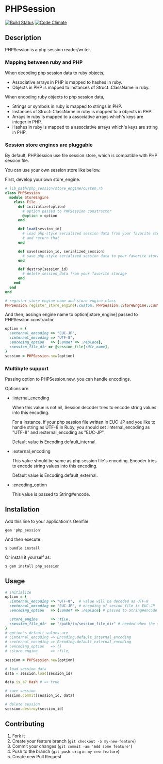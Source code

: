 # PHPSession
[![Build Status](https://travis-ci.org/Shinpeim/ruby_php_session.png?branch=master)](https://travis-ci.org/Shinpeim/ruby_php_session)
[![Code Climate](https://codeclimate.com/github/Shinpeim/ruby_php_session.png)](https://codeclimate.com/github/Shinpeim/ruby_php_session)

## Description
PHPSession is a php session reader/writer.

### Mapping between ruby and PHP

When decoding php session data to ruby objects,

* Associative arrays in PHP is mapped to hashes in ruby.
* Objects in PHP is mapped to instances of Struct::ClassName in ruby.

When encoding ruby objects to php session data,

* Strings or symbols in ruby is mapped to strings in PHP.
* Instances of Struct::ClassName in ruby is mapped to a objects in PHP.
* Arrays in ruby is mapped to a associative arrays which's keys are integer in PHP.
* Hashes in ruby is mapped to a associative arrays which's keys are string in PHP.

### Session store engines are pluggable

By default, PHPSession use file session store, which is compatible with PHP session file.

You can use your own session store like bellow.

First, develop your own store_engine.

```ruby
# lib_path/php_session/store_engine/custom.rb
class PHPSession
  module StoreEngine
    class File
      def initialize(option)
        # option passed to PHPSession constractor
        @option = option
      end

      def load(session_id)
        # load php-style serialized session data from your favorite storage
        # and return that
      end

      def save(session_id, serialized_session)
        # save php-style serialized session data to your favorite storage
      end

      def destroy(session_id)
        # delete session_data from your favorite storage
      end
    end
  end
end

# register store engine name and store engine class
PHPSession.register_store_engine(:custom, PHPSession::StoreEngine::Custom)
```

And then, assingn engine name to option[:store_engine] passed to PHPSession constractor

```ruby
option = {
  :external_encoding => "EUC-JP",
  :internal_encoding => "UTF-8",
  :encoding_option   => {:undef => :replace},
  :session_file_dir => @session_file[:dir_name],
}
session = PHPSession.new(option)
```

### Multibyte support

Passing option to PHPSession.new, you can handle encodings.

Options are:

* :internal_encoding

    When this value is not nil, Session decoder tries to
    encode string values into this encoding.

    For a instance, if your php session file written in EUC-JP and you
    like to handle string as UTF-8 in Ruby, you should set :internal_encoding
    as "UTF-8" and :external_encoding as "EUC-JP".

    Default value is Encoding.default_internal.

* :external_encoding

    This value should be same as php session file's encoding.
    Encoder tries to encode string values into this encoding.

    Default value is Encoding.default_external.

* :encoding_option

    This value is passed to String#encode.


## Installation

Add this line to your application's Gemfile:

    gem 'php_session'

And then execute:

    $ bundle install

Or install it yourself as:

    $ gem install php_session

## Usage
```ruby
# initialize
option = {
  :internal_encoding => "UTF-8",  # value will be decoded as UTF-8
  :external_encoding => "EUC-JP", # encoding of sesion file is EUC-JP
  :encoding_option   => {:undef => :replace} # passed to String#encode

  :store_engine      => :file,
  :session_file_dir  => "/path/to/session_file_dir" # needed when the store_engine is :file
}
# option's default values are
# :internal_encoding => Encoding.default_internal_encoding
# :external_encoding => Encoding.default_external_encoding
# :encoding_option   => {}
# :store_engine      => :file,
    
session = PHPSession.new(option)

# load session data
data = session.load(session_id)

data.is_a? Hash # => true

# save session
session.commit(session_id, data)

# delete session
session.destroy(session_id)
```

## Contributing

1. Fork it
2. Create your feature branch (`git checkout -b my-new-feature`)
3. Commit your changes (`git commit -am 'Add some feature'`)
4. Push to the branch (`git push origin my-new-feature`)
5. Create new Pull Request
